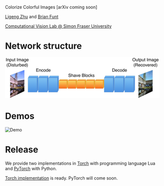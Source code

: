 Colorize Colorful Images [arXiv coming soon]

[Ligeng Zhu](https://lzhu.me/) and [Brian Funt](http://www.cs.sfu.ca/~funt/) 

[Computational Vision Lab @ Simon Fraser University](http://www.cs.sfu.ca/research/groups/Vision/)


# Network structure
![Network Structure](images/structure.png)

# Demos
![Demo](images/demos.png)

# Release
We provide two implementations in [Torch](http://torch.ch) with programming language Lua and [PyTorch](http://pytorch.org) with Python.

[Torch implementation](src/) is ready. PyTorch will come soon.
